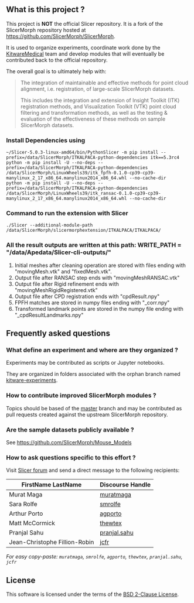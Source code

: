 ## What is this project ?

This project is **NOT** the official Slicer repository. It is a fork of the SlicerMorph repository hosted at https://github.com/SlicerMorph/SlicerMorph.

It is used to organize experiments, coordinate work done by the [KitwareMedical][KitwareMedical] team and develop modules that will eventually be contributed back to the official repository.

The overall goal is to ultimately help with:

> The integration of maintainable and effective methods for point cloud alignment, i.e. registration, of large-scale SlicerMorph datasets.
>
> This includes the integration and extension of Insight Toolkit (ITK) registration methods, and Visualization Toolkit (VTK) point cloud filtering and transformation methods, as well as the testing & evaluation of the effectiveness of these methods on sample SlicerMorph datasets.

[KitwareMedical]: https://www.kitware.com/teams/medical-computing

### Install Dependencies using
```
~/Slicer-5.0.3-linux-amd64/bin/PythonSlicer -m pip install --prefix=/data/SlicerMorph/ITKALPACA-python-dependencies itk==5.3rc4
python -m pip install -U --no-deps --prefix=/data/SlicerMorph/ITKALPACA-python-dependencies /data/SlicerMorph/LinuxWheels39/itk_fpfh-0.1.0-cp39-cp39-manylinux_2_17_x86_64.manylinux2014_x86_64.whl --no-cache-dir
python -m pip install -U --no-deps --prefix=/data/SlicerMorph/ITKALPACA-python-dependencies /data/SlicerMorph/LinuxWheels39/itk_ransac-0.1.0-cp39-cp39-manylinux_2_17_x86_64.manylinux2014_x86_64.whl --no-cache-dir
```

### Command to run the extension with Slicer
```
./Slicer --additional-module-path /data/SlicerMorph/slicermorphextension/ITKALPACA/ITKALPACA/
```

### All the result outputs are written at this path: WRITE_PATH = "/data/Apedata/Slicer-cli-outputs/"

1. Initial meshes after cleaning operation are stored with files ending with "movingMesh.vtk" and "fixedMesh.vtk".
2. Output file after RANSAC step ends with "movingMeshRANSAC.vtk"
3. Output file after Rigid refinement ends with "movingMeshRigidRegistered.vtk"
4. Output file after CPD registration ends with "cpdResult.npy"
5. FPFH matches are stored in numpy files ending with "_corr.npy"
6. Transformed landmark points are stored in the numpy file ending with "_cpdResultLandmarks.npy"




## Frequently asked questions

### What define an experiment and where are they organized ?

Experiments may be contributed as scripts or Jupyter notebooks.

They are organized in folders associated with the orphan branch named [kitware-experiments][].

[kitware-experiments]: https://github.com/KitwareMedical/SlicerMorph/tree/kitware-experiments

### How to contribute improved SlicerMorph modules ?

Topics should be based of the [master][] branch and may be contributed as pull requests created against the upstream SlicerMorph repository.

[master]: https://github.com/KitwareMedical/SlicerMorph/tree/master

### Are the sample datasets publicly available ?

See https://github.com/SlicerMorph/Mouse_Models


### How to ask questions specific to this effort ?

Visit [Slicer forum](https://discourse.slicer.org) and send a direct message to the following recipients:

| FirstName LastName | Discourse Handle |
|--|--|
| Murat Maga | [muratmaga][] |
| Sara Rolfe | [smrolfe][] |
| Arthur Porto | [agporto][] |
| Matt McCormick | [thewtex][] |
| Pranjal Sahu | [pranjal.sahu][] |
| Jean-Christophe Fillion-Robin | [jcfr][] |

_For easy copy-paste: `muratmaga`, `smrolfe`, `agporto`, `thewtex`, `pranjal.sahu`, `jcfr`_


[muratmaga]: https://discourse.slicer.org/u/muratmaga
[smrolfe]: https://discourse.slicer.org/u/smrolfe
[agporto]: https://discourse.slicer.org/u/agporto
[thewtex]: https://discourse.slicer.org/u/thewtex
[pranjal.sahu]: https://discourse.slicer.org/u/pranjal.sahu
[jcfr]: https://discourse.slicer.org/u/jcfr

## License

This software is licensed under the terms of the [BSD 2-Clause License](LICENSE.md).

